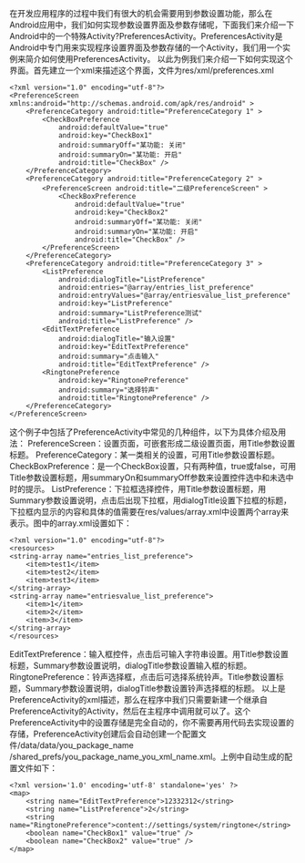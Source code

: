 在开发应用程序的过程中我们有很大的机会需要用到参数设置功能，那么在Android应用中，我们如何实现参数设置界面及参数存储呢，下面我们来介绍一下Android中的一个特殊Activity?PreferencesActivity。PreferencesActivity是Android中专门用来实现程序设置界面及参数存储的一个Activity，我们用一个实例来简介如何使用PreferencesActivity。
以此为例我们来介绍一下如何实现这个界面。首先建立一个xml来描述这个界面，文件为res/xml/preferences.xml
```  
<?xml version="1.0" encoding="utf-8"?>
<PreferenceScreen xmlns:android="http://schemas.android.com/apk/res/android" >
    <PreferenceCategory android:title="PreferenceCategory 1" >
        <CheckBoxPreference
            android:defaultValue="true"
            android:key="CheckBox1"
            android:summaryOff="某功能: 关闭"
            android:summaryOn="某功能: 开启"
            android:title="CheckBox" />
    </PreferenceCategory>
    <PreferenceCategory android:title="PreferenceCategory 2" >
        <PreferenceScreen android:title="二级PreferenceScreen" >
            <CheckBoxPreference
                android:defaultValue="true"
                android:key="CheckBox2"
                android:summaryOff="某功能: 关闭"
                android:summaryOn="某功能: 开启"
                android:title="CheckBox" />
        </PreferenceScreen>
    </PreferenceCategory>
    <PreferenceCategory android:title="PreferenceCategory 3" >
        <ListPreference
            android:dialogTitle="ListPreference"
            android:entries="@array/entries_list_preference"
            android:entryValues="@array/entriesvalue_list_preference"
            android:key="ListPreference"
            android:summary="ListPreference测试"
            android:title="ListPreference" />
        <EditTextPreference
            android:dialogTitle="输入设置"
            android:key="EditTextPreference"
            android:summary="点击输入"
            android:title="EditTextPreference" />
        <RingtonePreference
            android:key="RingtonePreference"
            android:summary="选择铃声"
            android:title="RingtonePreference" />
    </PreferenceCategory>
</PreferenceScreen>
```
这个例子中包括了PreferenceActivity中常见的几种组件，以下为具体介绍及用法：
PreferenceScreen：设置页面，可嵌套形成二级设置页面，用Title参数设置标题。
PreferenceCategory：某一类相关的设置，可用Title参数设置标题。
CheckBoxPreference：是一个CheckBox设置，只有两种值，true或false，可用Title参数设置标题，用summaryOn和summaryOff参数来设置控件选中和未选中时的提示。
ListPreference：下拉框选择控件，用Title参数设置标题，用Summary参数设置说明，点击后出现下拉框，用dialogTitle设置下拉框的标题，下拉框内显示的内容和具体的值需要在res/values/array.xml中设置两个array来表示。图中的array.xml设置如下：
```  
<?xml version="1.0" encoding="utf-8"?>
<resources>
<string-array name="entries_list_preference">
	<item>test1</item>
	<item>test2</item>
	<item>test3</item>
</string-array>
<string-array name="entriesvalue_list_preference">
	<item>1</item>
	<item>2</item>
	<item>3</item>
</string-array>
</resources>
```
EditTextPreference：输入框控件，点击后可输入字符串设置。用Title参数设置标题，Summary参数设置说明，dialogTitle参数设置输入框的标题。
RingtonePreference：铃声选择框，点击后可选择系统铃声。Title参数设置标题，Summary参数设置说明，dialogTitle参数设置铃声选择框的标题。
以上是PreferenceActivity的xml描述，那么在程序中我们只需要新建一个继承自PreferenceActivity的Activity，然后在主程序中调用就可以了。这个PreferenceActivity中的设置存储是完全自动的，你不需要再用代码去实现设置的存储，PreferenceActivity创建后会自动创建一个配置文件/data/data/you_package_name /shared_prefs/you_package_name_you_xml_name.xml。上例中自动生成的配置文件如下：
```  
<?xml version='1.0' encoding='utf-8' standalone='yes' ?>
<map>
	<string name="EditTextPreference">12332312</string>
	<string name="ListPreference">2</string>
	<string name="RingtonePreference">content://settings/system/ringtone</string>
	<boolean name="CheckBox1" value="true" />
	<boolean name="CheckBox2" value="true" />
</map>
```